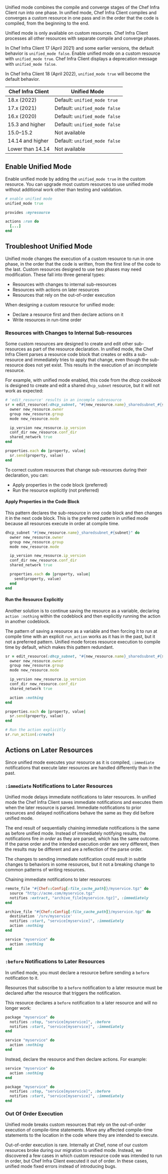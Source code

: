 Unified mode combines the compile and converge stages of the Chef Infra Client run into one phase. In unified mode, Chef Infra Client compiles and converges a custom resource in one pass and in the order that the code is compiled, from the beginning to the end.

Unified mode is only available on custom resources. Chef Infra Client processes all other resources with separate compile and converge phases.

In Chef Infra Client 17 (April 2021) and some earlier versions, the default behavior is `unified_mode false`. Enable unified mode on a custom resource with `unified_mode true`. Chef Infra Client displays a deprecation message with `unified_mode false`.

In Chef Infra Client 18 (April 2022), `unified_mode true` will become the default behavior.

|Chef Infra Client  | Unified Mode                 |
|-------------------|-----------------------------|
| 18.x (2022)       | Default: `unified_mode true` |
| 17.x (2021)              | Default: `unified_mode false`|
| 16.x (2020)              | Default: `unified_mode false`|
| 15.3 and higher   | Default: `unified_mode false`|
| 15.0–15.2        | Not available               |
| 14.14 and higher  | Default: `unified_mode false`|
| Lower than 14.14  | Not available               |

## Enable Unified Mode

Enable unified mode by adding the `unified_mode true` in the custom resource. You can upgrade most custom resources to use unified mode without additional work other than testing and validation.

```ruby
# enable unified mode
unified_mode true

provides :myresource

actions :run do
  [...]
end
```

## Troubleshoot Unified Mode

Unified mode changes the execution of a custom resource to run in one phase, in the order that the code is written, from the first line of the code to the last. Custom resources designed to use two phases may need modification. These fall into three general types:

- Resources with changes to internal sub-resources
- Resources with actions on later resources
- Resources that rely on the out-of-order execution

When designing a custom resource for unified mode:

- Declare a resource first and then declare actions on it
- Write resources in run-time order

### Resources with Changes to Internal Sub-resources

Some custom resources are designed to create and edit other sub-resources as part of the resource declaration. In unified mode, the Chef Infra Client parses a resource code block that creates or edits a sub-resource and immediately tries to apply that change, even though the sub-resource does not yet exist. This results in the execution of an incomplete resource.

For example, with unified mode enabled, this code from the _dhcp cookbook_ is designed to create and edit a shared `dhcp_subnet` resource, but it will not work as expected:

```ruby
# 'edit_resource' results in an incomple subresource
sr = edit_resource(:dhcp_subnet, "#{new_resource.name}_sharedsubnet_#{subnet}") do
  owner new_resource.owner
  group new_resource.group
  mode new_resource.mode

  ip_version new_resource.ip_version
  conf_dir new_resource.conf_dir
  shared_network true
end

properties.each do |property, value|
  sr.send(property, value)
end
```

To correct custom resources that change sub-resources during their declaration, you can:

- Apply properties in the code block (preferred)
- Run the resource explicitly (not preferred)

#### Apply Properties in the Code Block

This pattern declares the sub-resource in one code block and then changes it in the next code block. This is the preferred pattern in unified mode because all resources execute in order at compile time.

```ruby
dhcp_subnet "#{new_resource.name}_sharedsubnet_#{subnet}" do
  owner new_resource.owner
  group new_resource.group
  mode new_resource.mode

  ip_version new_resource.ip_version
  conf_dir new_resource.conf_dir
  shared_network true

  properties.each do |property, value|
    send(property, value)
  end
end
```

#### Run the Resource Explicitly

Another solution is to continue saving the resource as a variable, declaring `action :nothing` within the codeblock and then explicitly running the action in another codeblock.

The pattern of saving a resource as a variable and then forcing it to run at compile time with an explicit `run_action` works as it has in the past, but it not a preferred pattern. Unified mode forces resource execution to compile time by default, which makes this pattern redundant.

```ruby
sr = edit_resource(:dhcp_subnet, "#{new_resource.name}_sharedsubnet_#{subnet}") do
  owner new_resource.owner
  group new_resource.group
  mode new_resource.mode

  ip_version new_resource.ip_version
  conf_dir new_resource.conf_dir
  shared_network true

  action :nothing
end

properties.each do |property, value|
  sr.send(property, value)
end

# Run the action explicitly
sr.run_action(:create)
```

## Actions on Later Resources

Since unified mode executes your resource as it is compiled, `:immediate` notifications that execute later resources are handled differently than in the past.

### `:immediate` Notifications to Later Resources

Unified mode delays immediate notifications to later resources.
In unified mode the Chef Infra Client saves immediate notifications and executes them when the later resource is parsed. Immediate notifications to prior resources and delayed notifications behave the same as they did before unified mode.

The end result of sequentially chaining immediate notifications is the same as before unified mode. Instead of immediately notifying results, the notifications fire _in order_ as they are parsed, which has the same outcome. If the parse order and the intended execution order are very different, then the results may be different and are a reflection of the parse order.

The changes to sending immediate notification could result in subtle changes to behaviors in some resources, but it not a breaking change to common patterns of writing resources.

Chaining immediate notifications to later resources:

```ruby
remote_file "#{Chef::Config[:file_cache_path]}/myservice.tgz" do
  source "http://acme.com/myservice.tgz"
  notifies :extract, "archive_file[myservice.tgz]", :immediately
end

archive_file "#{Chef::Config[:file_cache_path]}/myservice.tgz" do
  destination '/srv/myservice'
  notifies :start, "service[myservice]", :immediately
  action :nothing
end

service "myservice" do
  action :nothing
end
```

### `:before` Notifications to Later Resources

In unified mode, you must declare a resource before sending a `before` notification to it.

Resources that subscribe to a `before` notification to a later resource must be declared after the resource that triggers the notification.

This resource declares a `before` notification to a later resource and will no longer work:

```ruby
package "myservice" do
  notifies :stop, "service[myservice]", :before
  notifies :start, "service[myservice]", :immediately
end

service "myservice" do
  action :nothing
end
```

Instead, declare the resource and then declare actions. For example:

```ruby
service "myservice" do
  action :nothing
end

package "myservice" do
  notifies :stop, "service[myservice]", :before
  notifies :start, "service[myservice]", :immediately
end
```

### Out Of Order Execution

Unified mode breaks custom resources that rely on the out-of-order execution of compile-time statements. Move any affected compile-time statements to the location in the code where they are intended to execute.

Out-of-order execution is rare. Internally at Chef, none of our custom resources broke during our migration to unified mode. Instead, we discovered a few cases in which custom resource code was intended to run in order, but Chef Infra Client executed it out of order. In these cases, unified mode fixed errors instead of introducing bugs.
